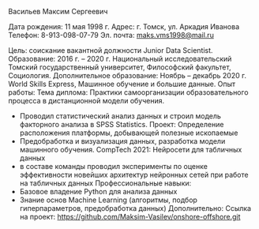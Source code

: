 Васильев Максим Сергеевич

Дата рождения: 11 мая 1998 г.
Адрес: г. Томск, ул. Аркадия Иванова
Телефон: 8-913-098-07-79
Эл. почта: maks.vms1998@mail.ru

Цель: соискание вакантной должности Junior Data Scientist.
Образование: 
2016 г. – 2020 г. Национальный исследовательский Томский государственный университет, Философский факультет, Социология.
Дополнительное образование: 
Ноябрь – декабрь 2020 г. World Skills Express, Машинное обучение и большие данные.
Опыт работы: 
Тема диплома: Практики самоорганизации образовательного процесса в дистанционной модели обучения.  
- Проводил статистический анализ данных и строил модель факторного анализа в SPSS Statistics.
Проект: Определение расположения платформы, добывающей полезные ископаемые
- Предобработка и визуализация данных, разработка модели машинного обучения.
CompTech 2021: Нейросети для табличных данных
- в составе команды проводил эксперименты по оценке эффективности новейших архитектур нейронных сетей при работе на табличных данных
Профессиональные навыки:
- Базовое владение Python для анализа данных
- Знание основ Machine Learning (алгоритмы, подбор гиперпараметров, предобработка данных)
Дополнительно:
Ссылка на проект: https://github.com/Maksim-Vasilev/onshore-offshore.git
